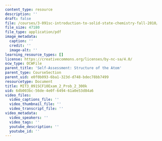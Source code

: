 ```yaml
---
content_type: resource
description: ''
draft: false
file: /courses/3-091sc-introduction-to-solid-state-chemistry-fall-2010/6db003bc56de4e0f649461a0e53d84a6_MIT3_091SCF10Exam_2_Prob_2_300k.pdf
file_size: 47180
file_type: application/pdf
image_metadata:
  caption: ''
  credit: ''
  image-alt: ''
learning_resource_types: []
license: https://creativecommons.org/licenses/by-nc-sa/4.0/
ocw_type: OCWFile
parent_title: 'Self-Assessment: Structure of the Atom'
parent_type: CourseSection
parent_uid: e0f0b093-6ba1-323d-d748-bdec78bb7499
resourcetype: Document
title: MIT3_091SCF10Exam_2_Prob_2_300k
uid: 6db003bc-56de-4e0f-6494-61a0e53d84a6
video_files:
  video_captions_file: ''
  video_thumbnail_file: ''
  video_transcript_file: ''
video_metadata:
  video_speakers: ''
  video_tags: ''
  youtube_description: ''
  youtube_id: ''
---
```

